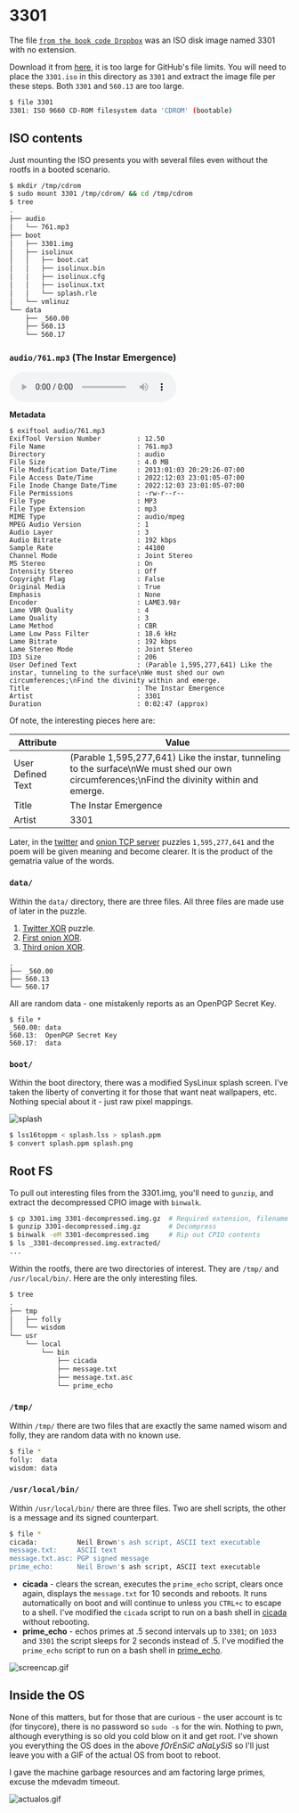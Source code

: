 # 3301

The file [`from the book code Dropbox`](../001-232.jpg/README.md#solving-the-book-code) was an ISO disk image named 3301 with no extension.

Download it from [here](https://archive.org/download/https-www.dropbox.com-s-r7sgeb5dtmzj14s-3301/3301.iso), it is too large for GitHub's file
limits. You will need to place the `3301.iso` in this directory as `3301` and extract the image file per these steps. Both `3301` and `560.13`
are too large.

```bash
$ file 3301
3301: ISO 9660 CD-ROM filesystem data 'CDROM' (bootable)
```

## ISO contents

Just mounting the ISO presents you with several files even without the rootfs in a booted scenario.

```bash
$ mkdir /tmp/cdrom
$ sudo mount 3301 /tmp/cdrom/ && cd /tmp/cdrom
$ tree
.
├── audio
│   └── 761.mp3
├── boot
│   ├── 3301.img
│   ├── isolinux
│   │   ├── boot.cat
│   │   ├── isolinux.bin
│   │   ├── isolinux.cfg
│   │   ├── isolinux.txt
│   │   └── splash.rle
│   └── vmlinuz
└── data
    ├── _560.00
    ├── 560.13
    └── 560.17
```

### `audio/761.mp3` (The Instar Emergence)

<audio src="./3301-contents/audio/761.mp3" controls="controls">
Your browser does not support the audio element.
</audio>

**Metadata**

```
$ exiftool audio/761.mp3
ExifTool Version Number         : 12.50
File Name                       : 761.mp3
Directory                       : audio
File Size                       : 4.0 MB
File Modification Date/Time     : 2013:01:03 20:29:26-07:00 
File Access Date/Time           : 2022:12:03 23:01:05-07:00
File Inode Change Date/Time     : 2022:12:03 23:01:05-07:00
File Permissions                : -rw-r--r--
File Type                       : MP3
File Type Extension             : mp3
MIME Type                       : audio/mpeg
MPEG Audio Version              : 1
Audio Layer                     : 3
Audio Bitrate                   : 192 kbps
Sample Rate                     : 44100 
Channel Mode                    : Joint Stereo
MS Stereo                       : On
Intensity Stereo                : Off
Copyright Flag                  : False 
Original Media                  : True
Emphasis                        : None
Encoder                         : LAME3.98r
Lame VBR Quality                : 4
Lame Quality                    : 3
Lame Method                     : CBR
Lame Low Pass Filter            : 18.6 kHz
Lame Bitrate                    : 192 kbps
Lame Stereo Mode                : Joint Stereo
ID3 Size                        : 206
User Defined Text               : (Parable 1,595,277,641) Like the instar, tunneling to the surface\nWe must shed our own circumferences;\nFind the divinity within and emerge.
Title                           : The Instar Emergence
Artist                          : 3301
Duration                        : 0:02:47 (approx)
```

Of note, the interesting pieces here are:

|Attribute|Value|
|---|---|
|User Defined Text|(Parable 1,595,277,641) Like the instar, tunneling to the surface\nWe must shed our own circumferences;\nFind the divinity within and emerge.|
|Title|The Instar Emergence|
|Artist|3301|

Later, in the [twitter](../003-twitter/README.md#gematria) and [onion TCP server](../004-first-onion/README.md#tcp-server) puzzles `1,595,277,641` and the poem will be given meaning and become clearer. It is the product of the gematria value of the words.

### `data/`

Within the `data/` directory, there are three files. All three files are made use of later in the puzzle.

1. [Twitter XOR](../003-twitter/README.md#xor) puzzle.
2. [First onion XOR](../004-first-onion/README.md#solving).
3. [Third onion XOR](../006-third-onion/README.md#xor).

```
.
├── _560.00
├── 560.13
└── 560.17
```

All are random data - one mistakenly reports as an OpenPGP Secret Key.

```
$ file *
_560.00: data
560.13:  OpenPGP Secret Key
560.17:  data
```

### `boot/`

Within the boot directory, there was a modified SysLinux splash screen. I've taken the liberty of converting it for those that want neat wallpapers, etc. Nothing special about it - just raw pixel mappings.

![splash](./splash.png)

```bash
$ lss16toppm < splash.lss > splash.ppm
$ convert splash.ppm splash.png
```

## Root FS

To pull out interesting files from the 3301.img, you'll need to `gunzip`, and extract the decompressed CPIO image with `binwalk`.

```bash
$ cp 3301.img 3301-decompressed.img.gz  # Required extension, filename too so original doesn't get overwritten
$ gunzip 3301-decompressed.img.gz       # Decompress
$ binwalk -eM 3301-decompressed.img     # Rip out CPIO contents
$ ls _3301-decompressed.img.extracted/
...
```

Within the rootfs, there are two directories of interest. They are `/tmp/` and `/usr/local/bin/`. Here are the only interesting files.

```bash
$ tree
.
├── tmp
│   ├── folly
│   └── wisdom
└── usr
    └── local
        └── bin
            ├── cicada
            ├── message.txt
            ├── message.txt.asc
            └── prime_echo
```

### `/tmp/`

Within `/tmp/` there are two files that are exactly the same named wisom and folly, they are random data with no known use.

```bash
$ file *
folly:  data
wisdom: data
```

### `/usr/local/bin/`

Within `/usr/local/bin/` there are three files. Two are shell scripts, the other is a message and its signed counterpart.

```bash
$ file *
cicada:          Neil Brown's ash script, ASCII text executable
message.txt:     ASCII text
message.txt.asc: PGP signed message
prime_echo:      Neil Brown's ash script, ASCII text executable
```

- **cicada** - clears the screan, executes the `prime_echo` script, clears once again, displays the `message.txt` for 10 seconds and reboots. It runs automatically on boot and will continue to unless you `CTRL+c` to escape to a shell. I've modified the `cicada` script to run on a bash shell in [cicada](./rootfs-modified/cicada) without rebooting.
- **prime_echo** - echos primes at .5 second intervals up to `3301`; on `1033` and `3301` the script sleeps for 2 seconds instead of .5. I've modified the `prime_echo` script to run on a bash shell in [prime_echo](./rootfs-modified/prime_echo).

![screencap.gif](screencap.gif)

## Inside the OS

None of this matters, but for those that are curious - the user account is tc (for tinycore), there is no password so `sudo -s` for the win. Nothing to pwn, although everything is so old you cold blow on it and get root. I've shown you everything the OS does in the above *fOrEnSiC aNaLySiS* so I'll just leave you with a GIF of the actual OS from boot to reboot.

I gave the machine garbage resources and am factoring large primes, excuse the mdevadm timeout.

![actualos.gif](actualos.gif)
